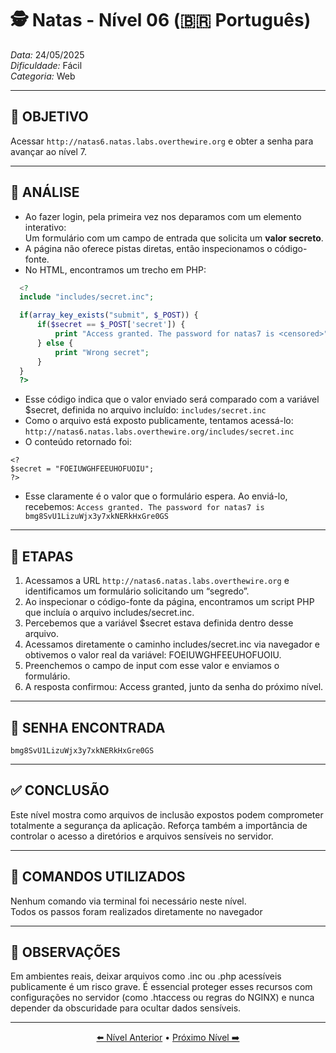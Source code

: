 # 🕵️ Natas - Nível 06 (🇧🇷 Português)  
*Data:* 24/05/2025  
*Dificuldade:* Fácil  
*Categoria:* Web

---

## 🎯 OBJETIVO

Acessar `http://natas6.natas.labs.overthewire.org` e obter a senha para avançar ao nível 7.

---

## 🔎 ANÁLISE

- Ao fazer login, pela primeira vez nos deparamos com um elemento interativo:  
  Um formulário com um campo de entrada que solicita um **valor secreto**.
- A página não oferece pistas diretas, então inspecionamos o código-fonte.
- No HTML, encontramos um trecho em PHP:
```php
  <?
  include "includes/secret.inc";

  if(array_key_exists("submit", $_POST)) {
      if($secret == $_POST['secret']) {
          print "Access granted. The password for natas7 is <censored>";
      } else {
          print "Wrong secret";
      }
  }
  ?>
```
- Esse código indica que o valor enviado será comparado com a variável $secret, definida no arquivo incluído: `includes/secret.inc`
- Como o arquivo está exposto publicamente, tentamos acessá-lo:
`http://natas6.natas.labs.overthewire.org/includes/secret.inc`
- O conteúdo retornado foi:
```
<?
$secret = "FOEIUWGHFEEUHOFUOIU";
?>
```
- Esse claramente é o valor que o formulário espera. Ao enviá-lo, recebemos:
`Access granted. The password for natas7 is bmg8SvU1LizuWjx3y7xkNERkHxGre0GS`

---

## 🧱 ETAPAS

1. Acessamos a URL `http://natas6.natas.labs.overthewire.org` e identificamos um formulário solicitando um “segredo”.  
2. Ao inspecionar o código-fonte da página, encontramos um script PHP que incluía o arquivo includes/secret.inc.  
3. Percebemos que a variável $secret estava definida dentro desse arquivo.  
4. Acessamos diretamente o caminho includes/secret.inc via navegador e obtivemos o valor real da variável: FOEIUWGHFEEUHOFUOIU. 
5. Preenchemos o campo de input com esse valor e enviamos o formulário.  
6. A resposta confirmou: Access granted, junto da senha do próximo nível.  
---

## 🔑 SENHA ENCONTRADA

```
bmg8SvU1LizuWjx3y7xkNERkHxGre0GS
```

---

## ✅ CONCLUSÃO

Este nível mostra como arquivos de inclusão expostos podem comprometer totalmente a segurança da aplicação.
Reforça também a importância de controlar o acesso a diretórios e arquivos sensíveis no servidor.

---

## 🧪 COMANDOS UTILIZADOS


Nenhum comando via terminal foi necessário neste nível.  
Todos os passos foram realizados diretamente no navegador  

---

## 🧠 OBSERVAÇÕES

Em ambientes reais, deixar arquivos como .inc ou .php acessíveis publicamente é um risco grave.
É essencial proteger esses recursos com configurações no servidor (como .htaccess ou regras do NGINX) e nunca depender da obscuridade para ocultar dados sensíveis.

---


<p align="center"> <a href="../Natas05/Readme-BR.md">⬅️ Nível Anterior</a> • <a href="../Natas07/Readme-BR.md">Próximo Nível ➡️</a> </p> 
